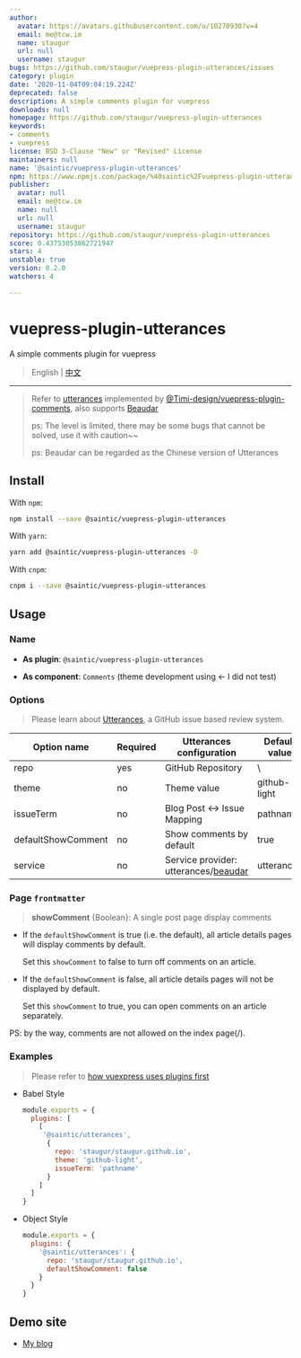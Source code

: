 ```yaml
---
author:
  avatar: https://avatars.githubusercontent.com/u/10270930?v=4
  email: me@tcw.im
  name: staugur
  url: null
  username: staugur
bugs: https://github.com/staugur/vuepress-plugin-utterances/issues
category: plugin
date: '2020-11-04T09:04:19.224Z'
deprecated: false
description: A simple comments plugin for vuepress
downloads: null
homepage: https://github.com/staugur/vuepress-plugin-utterances
keywords:
- comments
- vuepress
license: BSD 3-Clause "New" or "Revised" License
maintainers: null
name: '@saintic/vuepress-plugin-utterances'
npm: https://www.npmjs.com/package/%40saintic%2Fvuepress-plugin-utterances
publisher:
  avatar: null
  email: me@tcw.im
  name: null
  url: null
  username: staugur
repository: https://github.com/staugur/vuepress-plugin-utterances
score: 0.43753053862721947
stars: 4
unstable: true
version: 0.2.0
watchers: 4

---
```


# vuepress-plugin-utterances

A simple comments plugin for vuepress

> English | [中文](README-cn.md)

---

> Refer to [utterances](https://utteranc.es/) implemented by [@Timi-design/vuepress-plugin-comments](https://github.com/Timi-design/vuepress-plugin-timi/tree/master/vuepress-plugin-comments), also supports [Beaudar](https://beaudar.lipk.org/)
>
> ps: The level is limited, there may be some bugs that cannot be solved, use it with caution~~
>
> ps: Beaudar can be regarded as the Chinese version of Utterances

## Install

With `npm`:

```bash
npm install --save @saintic/vuepress-plugin-utterances
```

With `yarn`:

```bash
yarn add @saintic/vuepress-plugin-utterances -D
```

With `cnpm`:

```bash
cnpm i --save @saintic/vuepress-plugin-utterances
```

## Usage

### Name

- **As plugin**: `@saintic/vuepress-plugin-utterances`

- **As component**: `Comments` (theme development using <- I did not test)

### Options

> Please learn about [Utterances](https://utteranc.es), a GitHub issue based review system.

|  Option name | Required|  Utterances configuration|  Default value |
| ------------ | -------|---------------------------| ---------------|
|  repo        |   yes  |  GitHub Repository        | \            |
|  theme       |   no   |  Theme value              | github-light |
|  issueTerm   |   no   |  Blog Post ↔️ Issue Mapping| pathname     |
| defaultShowComment| no|  Show comments by default | true         |
| service |no|Service provider: utterances/[beaudar](https://beaudar.lipk.org)|utterances|

### Page `frontmatter`

> **showComment** {Boolean}: A single post page display comments

- If the `defaultShowComment` is true (i.e. the default),
  all article details pages will display comments by default.

  Set this `showComment` to false to turn off comments on an article.

- If the `defaultShowComment` is false, all article details pages will
  not be displayed by default.

  Set this `showComment` to true, you can open comments on an article separately.

PS: by the way, comments are not allowed on the index page(/).

### Examples

> Please refer to [how vuexpress uses plugins first](https://vuepress.vuejs.org/plugin/using-a-plugin.html)

- Babel Style

  ```javascript
  module.exports = {
    plugins: [
      [
       '@saintic/utterances',
        {
          repo: 'staugur/staugur.github.io',
          theme: 'github-light',
          issueTerm: 'pathname'
        }
      ]
    ]
  }
  ```

- Object Style

  ```javascript
  module.exports = {
    plugins: {
      '@saintic/utterances': {
        repo: 'staugur/staugur.github.io',
        defaultShowComment: false
      }
    }
  }
  ```

## Demo site

- [My blog](https://tcw.im)
